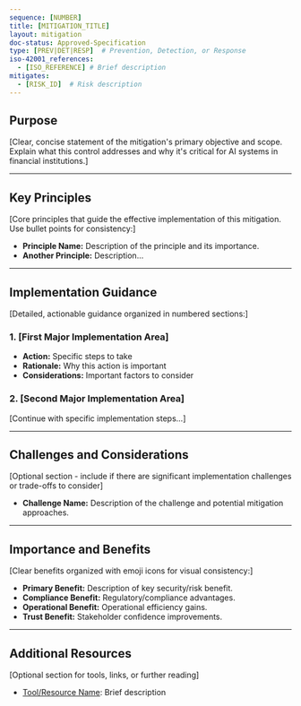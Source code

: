 ```yaml
---
sequence: [NUMBER]
title: [MITIGATION_TITLE]
layout: mitigation
doc-status: Approved-Specification
type: [PREV|DET|RESP]  # Prevention, Detection, or Response
iso-42001_references:
  - [ISO_REFERENCE] # Brief description
mitigates:
  - [RISK_ID]  # Risk description
---
```


## Purpose

[Clear, concise statement of the mitigation's primary objective and scope. Explain what this control addresses and why it's critical for AI systems in financial institutions.]

---

## Key Principles

[Core principles that guide the effective implementation of this mitigation. Use bullet points for consistency:]

* **Principle Name:** Description of the principle and its importance.
* **Another Principle:** Description...

---

## Implementation Guidance

[Detailed, actionable guidance organized in numbered sections:]

### 1. [First Major Implementation Area]
* **Action:** Specific steps to take
* **Rationale:** Why this action is important
* **Considerations:** Important factors to consider

### 2. [Second Major Implementation Area]
[Continue with specific implementation steps...]

---

## Challenges and Considerations

[Optional section - include if there are significant implementation challenges or trade-offs to consider]

* **Challenge Name:** Description of the challenge and potential mitigation approaches.

---

## Importance and Benefits

[Clear benefits organized with emoji icons for visual consistency:]

* **Primary Benefit:** Description of key security/risk benefit.
* **Compliance Benefit:** Regulatory/compliance advantages.
* **Operational Benefit:** Operational efficiency gains.
* **Trust Benefit:** Stakeholder confidence improvements.

---

## Additional Resources

[Optional section for tools, links, or further reading]

* [Tool/Resource Name](URL): Brief description
